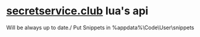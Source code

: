# [secretservice.club](https://secretservice.club/) lua's api
Will be always up to date./
Put Snippets in %appdata%\Code\User\snippets
